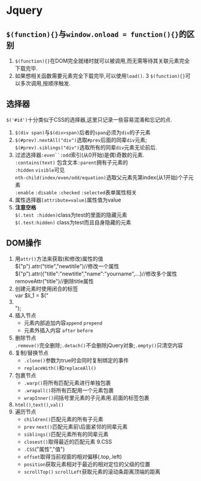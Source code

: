 # Jquery
## `$(function){}`与`window.onload = function(){}`的区别  
1. `$(function){}`在DOM完全就绪时就可以被调用,而无需等待其关联元素完全下载完毕.
2. 如果想相关函数需要元素完全下载完毕,可以使用`load()`.
3  `$(function){}`可以多次调用,按顺序触发.

## 选择器  
`$('#id')`十分类似于CSS的选择器,这里只记录一些容易混淆和忘记的点.  
1. `$(div span)`与`$(div>span)`后者的`span`必须为`div`的子元素
2. `$(#prev).nextAll("div")`选取`#prev`后面的同辈`div`元素;  
	`$(#prev).siblings("div")`选取所有的同辈`div`元素无论前后.
3. 过滤选择器`:even``:odd`索引(从0开始)是偶\奇数的元素.  
	`:contains(text)` 包含文本`:parent`拥有子元素的  
	`:hidden` `visible`可见  
	`nth-child(index/even/odd/equation)`选取父元素先第index(从1开始)个子元素  
	`:enable` `:disable` `:checked` `:selected`表单属性相关
4. 属性选择器`[attribute=value]`属性值为value
5. **注意空格**  
	`$(.test :hidden)`class为test的里面的隐藏元素  
	`$(.test:hidden)` class为test而且自身隐藏的元素
	
## DOM操作
1. 用`attr()`方法来获取(和修改)属性的值  
		$("p").attr("title","newtitile")//修改一个属性
		$("p").attr({"title":"newtitle","name":"yourname",...}//修改多个属性
		removeAttr("title")//删除title属性
2. 创建元素时使用闭合的标签  
		var $li_1 = $("<li></li>");		
3. 插入节点  
	- 元素内部追加内容`append` `prepend`
	- 元素外插入内容  `after` `before` 
4. 删除节点  
`.remove()`完全删除;`.detach()`不会删除jQuery对象;`.empty()`只清空内容
5. 复制/替换节点  
	- `.clone()`参数为true时会同时复制绑定的事件
	- `replaceWith()`和`replaceAll()`
6. 包裹节点  
	- `.warp()`将所有匹配元素进行单独包裹
	- `.wrapall()`将所有匹配用一个元素包裹
	- `wrapInner()`间括号里元素的子元素用.前面的标签包裹
7. `html()`,`text()`,`val()`
8. 遍历节点  
	- `children()`匹配元素的所有子元素
	- `prev` `next()`匹配元素前\后面紧邻的同辈元素
	- `siblings()`匹配元素所有的同辈元素
	- `closest()`取得最近的匹配元素
9.CSS  
	- `.CSS`("属性","值")
	- `offset`取得当前视窗的相对偏移(.top,.left)
	- `position`获取元素相对于最近的相对定位的父级的位置
	- `scrollTop()` `scrollLeft`获取元素的滚动条距离顶端的距离